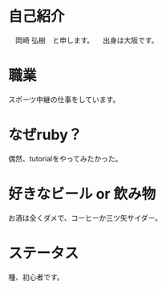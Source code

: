 # 自己紹介
　岡崎 弘樹　と申します。
　出身は大阪です。

# 職業
スポーツ中継の仕事をしています。

# なぜruby？
偶然、tutorialをやってみたかった。

# 好きなビール or 飲み物
お酒は全くダメで、コーヒーか三ツ矢サイダー。


# ステータス
  種、初心者です。
